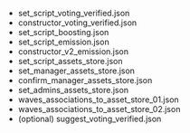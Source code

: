 - set_script_voting_verified.json
- constructor_voting_verified.json
- set_script_boosting.json
- set_script_emission.json
- constructor_v2_emission.json
- set_script_assets_store.json
- set_manager_assets_store.json
- confirm_manager_assets_store.json
- set_admins_assets_store.json
- waves_associations_to_asset_store_01.json
- waves_associations_to_asset_store_02.json
- (optional) suggest_voting_verified.json
